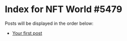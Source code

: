 # Index for NFT World #5479
Posts will be displayed in the order below:

- [Your first post](./001-first.md)

